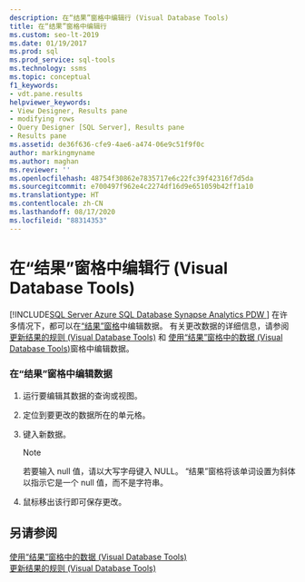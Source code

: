 ```yaml
---
description: 在“结果”窗格中编辑行 (Visual Database Tools)
title: 在“结果”窗格中编辑行
ms.custom: seo-lt-2019
ms.date: 01/19/2017
ms.prod: sql
ms.prod_service: sql-tools
ms.technology: ssms
ms.topic: conceptual
f1_keywords:
- vdt.pane.results
helpviewer_keywords:
- View Designer, Results pane
- modifying rows
- Query Designer [SQL Server], Results pane
- Results pane
ms.assetid: de36f636-cfe9-4ae6-a474-06e9c51f9f0c
author: markingmyname
ms.author: maghan
ms.reviewer: ''
ms.openlocfilehash: 48754f30862e7835717e6c22fc39f42316f7d5da
ms.sourcegitcommit: e700497f962e4c2274df16d9e651059b42ff1a10
ms.translationtype: HT
ms.contentlocale: zh-CN
ms.lasthandoff: 08/17/2020
ms.locfileid: "88314353"
---
```

# <a name="edit-rows-in-the-results-pane-visual-database-tools"></a>在“结果”窗格中编辑行 (Visual Database Tools)
[!INCLUDE[SQL Server Azure SQL Database Synapse Analytics PDW ](../../includes/applies-to-version/sql-asdb-asdbmi-asa-pdw.md)]
 在许多情况下，都可以在[“结果”窗格](../../ssms/visual-db-tools/results-pane-visual-database-tools.md)中编辑数据。 有关更改数据的详细信息，请参阅 [更新结果的规则 (Visual Database Tools)](../../ssms/visual-db-tools/rules-for-updating-results-visual-database-tools.md) 和 [使用“结果”窗格中的数据 (Visual Database Tools)](../../ssms/visual-db-tools/work-with-data-in-the-results-pane-visual-database-tools.md)窗格中编辑数据。  
  
### <a name="to-edit-data-in-the-results-pane"></a>在“结果”窗格中编辑数据  
  
1.  运行要编辑其数据的查询或视图。  
  
2.  定位到要更改的数据所在的单元格。  
  
3.  键入新数据。  
  
    > [!NOTE]  
    > 若要输入 null 值，请以大写字母键入 NULL。 “结果”窗格将该单词设置为斜体以指示它是一个 null 值，而不是字符串。  
  
4.  鼠标移出该行即可保存更改。  
  
## <a name="see-also"></a>另请参阅  
[使用“结果”窗格中的数据 (Visual Database Tools)](../../ssms/visual-db-tools/work-with-data-in-the-results-pane-visual-database-tools.md)  
[更新结果的规则 (Visual Database Tools)](../../ssms/visual-db-tools/rules-for-updating-results-visual-database-tools.md)  
  
